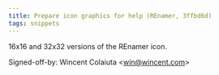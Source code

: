 ```yaml
---
title: Prepare icon graphics for help (REnamer, 3ffbd6d)
tags: snippets
---
```


16x16 and 32x32 versions of the REnamer icon.

Signed-off-by: Wincent Colaiuta &lt;win@wincent.com&gt;
